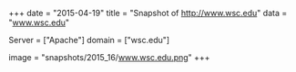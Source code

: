 
+++
date = "2015-04-19"
title = "Snapshot of http://www.wsc.edu"
data = "www.wsc.edu"

Server = ["Apache"]
domain = ["wsc.edu"]

  image = "snapshots/2015_16/www.wsc.edu.png"
+++
#
